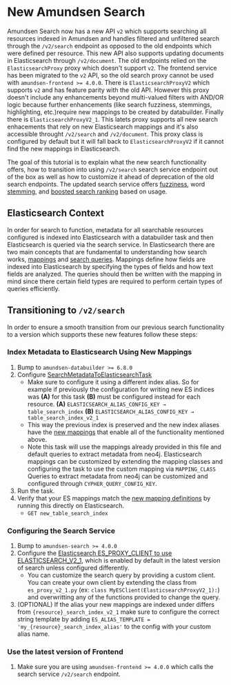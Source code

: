 # New Amundsen Search

Amundsen Search now has a new API `v2` which supports searching all resources indexed in Amundsen and handles filtered and unfiltered search through the `/v2/search` endpoint as opposed to the old endpoints which were defined per resource. This new API also supports updating documents in Elasticsearch through `/v2/document`. The old endpoints relied on the `ElasticsearchProxy` proxy which doesn't support `v2`. The frontend service has been migrated to the `v2` API, so the old search proxy cannot be used with `amundsen-frontend >= 4.0.0`.
There is `ElasticsearchProxyV2` which supports `v2` and has feature parity with the old API. However this proxy doesn't include any enhancements beyond multi-valued filters with AND/OR logic because further enhancements (like search fuzziness, stemmings, highlighting, etc.)require new mappings to be created by databuilder.
Finally there is `ElasticsearchProxyV2_1`. This latets proxy supports all new search enhacements that rely on new Elasticsearch mappings and it's also accessible throught `/v2/search` and `/v2/document`. This proxy class is configured by default but it will fall back to `ElasticsearchProxyV2` if it cannot find the new mappings in Elasticsearch.

The goal of this tutorial is to explain what the new search functionality offers, how to transition into using `/v2/search` search service endpoint out of the box as well as how to customize it ahead of deprecation of the old search endpoints. The updated search service offers [fuzziness](https://www.elastic.co/guide/en/elasticsearch/reference/current/common-options.html#fuzziness), word [stemming](https://www.elastic.co/guide/en/elasticsearch/reference/8.1/stemming.html), and [boosted search ranking](https://www.elastic.co/guide/en/elasticsearch/reference/8.1/query-dsl-rank-feature-query.html) based on usage.

## Elasticsearch Context

In order for search to function, metadata for all searchable resources configured is indexed into Elasticsearch with a databuilder task and then Elasticsearch is queried via the search service. In Elasticsearch there are two main concepts that are fundamental to understanding how search works, [mappings](https://www.elastic.co/guide/en/elasticsearch/reference/current/mapping.html) and [search queries](https://www.elastic.co/guide/en/elasticsearch/reference/current/search-your-data.html). Mappings define how fields are indexed into Elasticsearch by specifying the types of fields and how text fields are analyzed. The queries should then be written with the mapping in mind since there certain field types are required to perform certain types of queries efficiently.

## Transitioning to `/v2/search`

In order to ensure a smooth transition from our previous search functionality to a version which supports these new features follow these steps:

### Index Metadata to Elasticsearch Using New Mappings
1. Bump to `amundsen-databuilder >= 6.8.0`
2. Configure [SearchMetadataToElasticsearchTask](https://github.com/amundsen-io/amundsen/blob/main/databuilder/databuilder/task/search/search_metadata_to_elasticsearch_task.py)
    - Make sure to configure it using a different index alias. So for example if previously the configuration for writing new ES indices was **(A)** for this task **(B)** must be configured instead for each resource.
        **(A)** `ELASTICSEARCH_ALIAS_CONFIG_KEY → table_search_index`
        **(B)** `ELASTICSEARCH_ALIAS_CONFIG_KEY → table_search_index_v2_1`
    - This way the previous index is preserved and the new index aliases have the [new mappings](https://github.com/amundsen-io/amundsen/blob/main/databuilder/databuilder/task/search/document_mappings.py) that enable all of the functionality mentioned above.
    - Note this task will use the mappings already provided in this file and default queries to extract metadata from neo4j. Elasticsearch mappings can be customized by extending the mapping classes and configuring the task to use the custom mapping via `MAPPING_CLASS`
Queries to extract metadata from neo4j can be customized and configured through `CYPHER_QUERY_CONFIG_KEY`.
3. Run the task.
4. Verify that your ES mappings match the [new mapping definitions](https://github.com/amundsen-io/amundsen/blob/main/databuilder/databuilder/task/search/document_mappings.py) by running this directly on Elasticsearch.
    - `GET new_table_search_index`

### Configuring the Search Service

1. Bump to `amundsen-search >= 4.0.0`
2. Configure the [Elasticsearch ES_PROXY_CLIENT to use ELASTICSEARCH_V2_1](https://github.com/amundsen-io/amundsen/blob/main/search/search_service/config.py#L18), which is enabled by default in the latest version of search unless configured differently.
    - You can customize the search query by providing a custom client. You can create your own client by extending the class from `es_proxy_v2_1.py` (ex: `class MyESClient(ElasticsearchProxyV2_1):`) and overwritting any of the functions provided to change the query.
3. (OPTIONAL) If the alias your new mappings are indexed under differs from `{resource}_search_index_v2_1` make sure to configure the correct string template by adding `ES_ALIAS_TEMPLATE = 'my_{resource}_search_index_alias'` to the config with your custom alias name.

### Use the latest version of Frontend
1. Make sure you are using `amundsen-frontend >= 4.0.0` which calls the search service `/v2/search` endpoint.